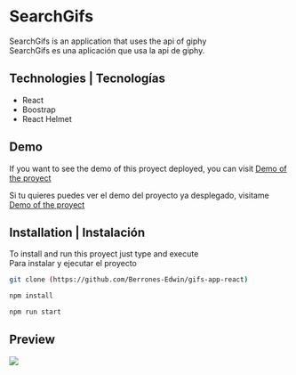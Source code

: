 # SearchGifs

SearchGifs is an application that uses the api of giphy <br>
SearchGifs es una aplicación que usa la api de giphy.

## Technologies | Tecnologías

-   React
-   Boostrap
-   React Helmet

## Demo

If you want to see the demo of this proyect deployed, you can visit [Demo of the proyect](https://gifs-iota.vercel.app)

Si tu quieres puedes ver el demo del proyecto ya desplegado, visitame [Demo of the proyect](https://gifs-iota.vercel.app)

## Installation | Instalación

To install and run this proyect just type and execute <br>
Para instalar y ejecutar el proyecto

```bash
git clone (https://github.com/Berrones-Edwin/gifs-app-react)
```

```bash
npm install
```

```bash
npm run start
```

## Preview

![](https://user-images.githubusercontent.com/44040730/127029671-24c2db12-ec69-43c3-850e-a393201f800f.png)
